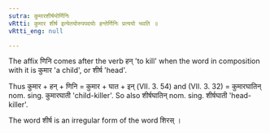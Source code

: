 ```yaml
---
sutra: कुमारशीर्षयोर्णिनिः
vRtti: कुमार शीर्ष इत्येतयोरुपपदयोः हन्तेर्णिनिः प्रत्ययो भवति ॥
vRtti_eng: null

---
```

The affix णिनि comes after the verb हन् 'to kill' when the word in composition with it is कुमार 'a child', or शीर्ष 'head'.

Thus कुमार + हन् + णिनि = कुमार + घात + इन् (VII. 3. 54) and (VII. 3. 32) = कुमारघातिन् nom. sing. कुमारघाती 'child-killer'. So also शीर्षघातिन् nom. sing. शीर्षघाती 'head-killer'.

The word शीर्ष is an irregular form of the word शिरस् ।